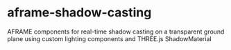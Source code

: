 # aframe-shadow-casting
AFRAME components for real-time shadow casting on a transparent ground plane using custom lighting components and THREE.js ShadowMaterial
